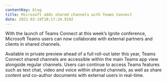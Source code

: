 ```yaml
---
contentKey: blog
title: Microsoft adds shared channels with Teams Connect
date: 2021-03-19T10:17:24.919Z
---
```

<!--StartFragment-->

With the launch of Teams Connect at this week’s Ignite conference, Microsoft Teams users can now collaborate with external partners and clients in shared channels.

Available in private preview ahead of a full roll-out later this year, Teams Connect shared channels are accessible within the main Teams app view alongside regular channels. Users can continue to access Teams features such as text chat, video and voice within shared channels, as well as share content and co-author documents with external users in real-time.

<!--EndFragment-->